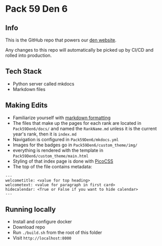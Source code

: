 # Pack 59 Den 6

## Info

This is the GitHub repo that powers our [den website](https://pack59den6.org/).

Any changes to this repo will automatically be picked up by CI/CD and rolled into production.

## Tech Stack
* Python server called mkdocs
* Markdown files

## Making Edits
* Familiarize yourself with [markdown formatting](https://www.markdownguide.org/basic-syntax/)
* The files that make up the pages for each rank are located in `Pack59Den6/docs/` and named the `RankName.md` unless it is the current year's rank, then it is `index.md`
* Navigation is configured in `Pack59Den6/mkdocs.yml`
* Images for the badges go in `Pack59Den6/custom_theme/img/`
* everything is rendered with the template in `Pack59Den6/custom_theme/main.html`
* Styling of that index page is done with [PicoCSS](https://picocss.com/docs)
* The top of the file contains metadata:
```
---
welcometitle: <value for top heading>
welcometext: <value for paragraph in first card>
hidecalendar: <True or False if you want to hide calendar>
---
```

## Running locally
* Install and configure docker
* Download repo
* Run `./build.sh` from the root of this folder
* Visit `http://localhost:8000`